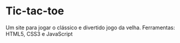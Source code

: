 # Tic-tac-toe
Um site para jogar o clássico e divertido jogo da velha.
Ferramentas: HTML5, CSS3 e JavaScript
